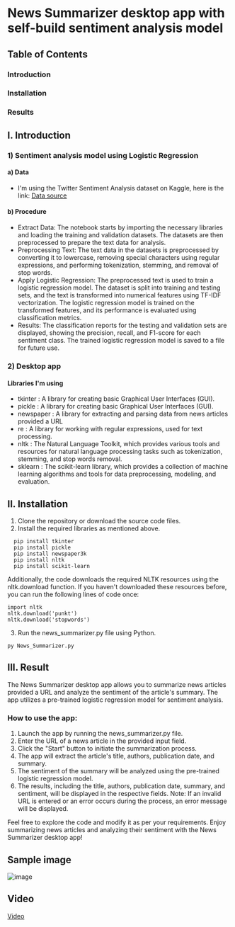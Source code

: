 # **News Summarizer desktop app with self-build sentiment analysis model**

## Table of Contents
### Introduction
### Installation
### Results

## I. Introduction
### 1) Sentiment analysis model using Logistic Regression

  #### a) Data
  - I'm using the Twitter Sentiment Analysis dataset on Kaggle, here is the link: [Data source](https://www.kaggle.com/datasets/jp797498e/twitter-entity-sentiment-analysis)

  #### b) Procedure
  - Extract Data: The notebook starts by importing the necessary libraries and loading the training and validation datasets. The datasets are then preprocessed to     prepare the text data for analysis.
  - Preprocessing Text: The text data in the datasets is preprocessed by converting it to lowercase, removing special characters using regular expressions, and    performing tokenization, stemming, and removal of stop words.
  - Apply Logistic Regression: The preprocessed text is used to train a logistic regression model. The dataset is split into training and testing sets, and the text is transformed into numerical features using TF-IDF vectorization. The logistic regression model is trained on the transformed features, and its performance is evaluated using classification metrics.
  - Results: The classification reports for the testing and validation sets are displayed, showing the precision, recall, and F1-score for each sentiment class. The trained logistic regression model is saved to a file for future use.

### 2) Desktop app
#### Libraries I'm using
- tkinter : A library for creating basic Graphical User Interfaces (GUI).
- pickle : A library for creating basic Graphical User Interfaces (GUI).
- newspaper : A library for extracting and parsing data from news articles provided a URL
- re : A library for working with regular expressions, used for text processing.
- nltk : The Natural Language Toolkit, which provides various tools and resources for natural language processing tasks such as tokenization, stemming, and stop words removal.
- sklearn : The scikit-learn library, which provides a collection of machine learning algorithms and tools for data preprocessing, modeling, and evaluation.

## II. Installation
1. Clone the repository or download the source code files.
2. Install the required libraries as mentioned above.
```
  pip install tkinter
  pip install pickle
  pip install newspaper3k
  pip install nltk
  pip install scikit-learn
```
Additionally, the code downloads the required NLTK resources using the nltk.download function. If you haven't downloaded these resources before, you can run the following lines of code once:
```
import nltk
nltk.download('punkt')
nltk.download('stopwords')
```
3. Run the news_summarizer.py file using Python.
```
py News_Summarizer.py
```
## III. Result
The News Summarizer desktop app allows you to summarize news articles provided a URL and analyze the sentiment of the article's summary. The app utilizes a pre-trained logistic regression model for sentiment analysis.   
### How to use the app:   
  1. Launch the app by running the news_summarizer.py file.
  2. Enter the URL of a news article in the provided input field.
  3. Click the "Start" button to initiate the summarization process.
  4. The app will extract the article's title, authors, publication date, and summary.
  5. The sentiment of the summary will be analyzed using the pre-trained logistic regression model.
  6. The results, including the title, authors, publication date, summary, and sentiment, will be displayed in the respective fields.
  Note: If an invalid URL is entered or an error occurs during the process, an error message will be displayed.

  Feel free to explore the code and modify it as per your requirements. Enjoy summarizing news articles and analyzing their sentiment with the News Summarizer desktop app!    

## Sample image
![image](https://github.com/VoidKeishi/News_Summarizer/assets/118616093/410f18ee-9076-4705-9aea-ba6816c89e76)
## Video

[Video](https://drive.google.com/file/d/11hXwGjeYVIAAvCfQZzIQM1h7UmqQXNeP/view?usp=drive_link)


